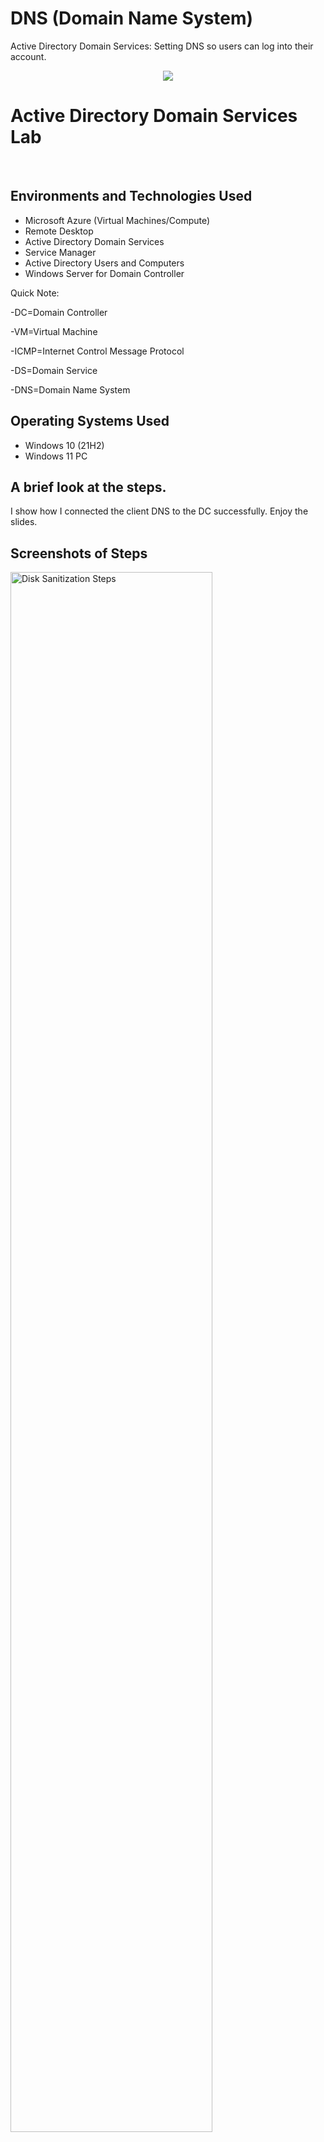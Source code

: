 # DNS (Domain Name System)
Active Directory Domain Services: Setting DNS so users can log into their account.

<p align="center">
<img src="https://user-images.githubusercontent.com/126700220/226635953-574a772b-a2d4-4f68-8c49-cb06d0d6b3e7.png"/>
</p>

<h1>Active Directory Domain Services Lab</h1>
<br />


<h2>Environments and Technologies Used</h2>

- Microsoft Azure (Virtual Machines/Compute)
- Remote Desktop
- Active Directory Domain Services
- Service Manager
- Active Directory Users and Computers
- Windows Server for Domain Controller

Quick Note: 

-DC=Domain Controller

-VM=Virtual Machine

-ICMP=Internet Control Message Protocol

-DS=Domain Service

-DNS=Domain Name System


<h2>Operating Systems Used </h2>

- Windows 10</b> (21H2)
- Windows 11 PC

<h2>A brief look at the steps.</h2>
I show how I connected the client DNS to the DC successfully.
Enjoy the slides.

<h2>Screenshots of Steps</h2>

<p>
<img src="https://user-images.githubusercontent.com/126700220/226655207-286d7d51-8128-4237-9e64-91650356e865.png" width="80%" alt="Disk Sanitization Steps"/>
</p>
I logged into the Azure portal. Then I located the client VM.
<p>
</p>
<br />

<p>
<img src="https://user-images.githubusercontent.com/126700220/226655606-706f491a-03dc-4a75-9585-8c8806646cbe.png" width="80%" alt="Disk Sanitization Steps"/>
</p>
Selected the Networking tab.
<p>
</p>
<br />

<p>
<img src="https://user-images.githubusercontent.com/126700220/226656048-9604dc34-1287-4c52-8533-03445053ede0.png" width="80%" alt="Disk Sanitization Steps"/>
</p>
Clicked on the virtual NIC (Network Interface Card). 
<p>
</p>
<br />

<p>
<img src="https://user-images.githubusercontent.com/126700220/226656406-66d2955e-0b76-43f4-b012-3e2f51b91744.png" width="80%" alt="Disk Sanitization Steps"/>
</p>
Selected DNS Server. 
<p>
</p>
<br />

<p>
<img src="https://user-images.githubusercontent.com/126700220/226656570-25ac23cb-a997-4449-83d0-e3ca50206c25.png" width="80%" alt="Disk Sanitization Steps"/>
</p>
Selected "Custom" then entered the DC's private IP address.  
<p>
</p>
<br />

<p>
<img src="https://user-images.githubusercontent.com/126700220/226657086-ce0512a4-b1bc-4256-95ca-7a9eb1f7610d.png" width="80%" alt="Disk Sanitization Steps"/>
</p>
Restarted the client. 
<p>
</p>
<br />

<p>
<img src="https://user-images.githubusercontent.com/126700220/226657337-59450100-1591-4d68-a18f-ce7961f40809.png" width="80%" alt="Disk Sanitization Steps"/>
</p>
Within the client VM, I changed the domain to the DC's domain. In this instance, the domain was michael.com.
<p>
</p>
<br />

<p>
<img src="https://user-images.githubusercontent.com/126700220/226657825-5cb53453-6c66-4d6b-9242-2924c3b4ed2c.png" width="80%" alt="Disk Sanitization Steps"/>
</p>
Now Jane Doe can log into her account as a user. 
<p>
</p>
<br />


Check out the other link: 

-Link: - [Azure: Active Directory Domain Services](https://github.com/TheSimpleFella/Deploying-Active-Directory.git)


Thank you for looking at my work.
